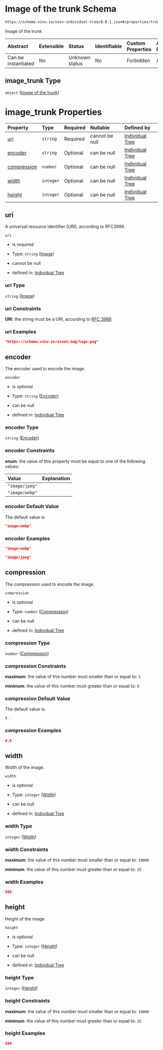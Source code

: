 # Image of the trunk Schema

```txt
https://schema.vinv.io/vinv-individual-tree/0.0.1.json#/properties/trunk/properties/image_trunk
```

Image of the trunk

| Abstract            | Extensible | Status         | Identifiable | Custom Properties | Additional Properties | Access Restrictions | Defined In                                                                                                              |
| :------------------ | :--------- | :------------- | :----------- | :---------------- | :-------------------- | :------------------ | :---------------------------------------------------------------------------------------------------------------------- |
| Can be instantiated | No         | Unknown status | No           | Forbidden         | Allowed               | none                | [dereferenced.doc.json\*](../../../../../vinv-schemas/vinv-tree/out/0.0.1/dereferenced.doc.json "open original schema") |

## image\_trunk Type

`object` ([Image of the trunk](dereferenced-properties-trunk-properties-image-of-the-trunk.md))

# image\_trunk Properties

| Property                    | Type      | Required | Nullable       | Defined by                                                                                                                                                                                                                        |
| :-------------------------- | :-------- | :------- | :------------- | :-------------------------------------------------------------------------------------------------------------------------------------------------------------------------------------------------------------------------------- |
| [uri](#uri)                 | `string`  | Required | cannot be null | [Individual Tree](dereferenced-properties-trunk-properties-image-of-the-trunk-properties-image.md "https://schema.vinv.io/vinv-individual-tree/0.0.1.json#/properties/trunk/properties/image_trunk/properties/uri")               |
| [encoder](#encoder)         | `string`  | Optional | can be null    | [Individual Tree](dereferenced-properties-trunk-properties-image-of-the-trunk-properties-encoder.md "https://schema.vinv.io/vinv-individual-tree/0.0.1.json#/properties/trunk/properties/image_trunk/properties/encoder")         |
| [compression](#compression) | `number`  | Optional | can be null    | [Individual Tree](dereferenced-properties-trunk-properties-image-of-the-trunk-properties-compression.md "https://schema.vinv.io/vinv-individual-tree/0.0.1.json#/properties/trunk/properties/image_trunk/properties/compression") |
| [width](#width)             | `integer` | Optional | can be null    | [Individual Tree](dereferenced-properties-trunk-properties-image-of-the-trunk-properties-width.md "https://schema.vinv.io/vinv-individual-tree/0.0.1.json#/properties/trunk/properties/image_trunk/properties/width")             |
| [height](#height)           | `integer` | Optional | can be null    | [Individual Tree](dereferenced-properties-trunk-properties-image-of-the-trunk-properties-height.md "https://schema.vinv.io/vinv-individual-tree/0.0.1.json#/properties/trunk/properties/image_trunk/properties/height")           |

## uri

A universal resource identifier (URI), according to RFC3986.

`uri`

*   is required

*   Type: `string` ([Image](dereferenced-properties-trunk-properties-image-of-the-trunk-properties-image.md))

*   cannot be null

*   defined in: [Individual Tree](dereferenced-properties-trunk-properties-image-of-the-trunk-properties-image.md "https://schema.vinv.io/vinv-individual-tree/0.0.1.json#/properties/trunk/properties/image_trunk/properties/uri")

### uri Type

`string` ([Image](dereferenced-properties-trunk-properties-image-of-the-trunk-properties-image.md))

### uri Constraints

**URI**: the string must be a URI, according to [RFC 3986](https://tools.ietf.org/html/rfc3986 "check the specification")

### uri Examples

```json
"https://schema.vinv.io/asset/img/logo.png"
```

## encoder

The encoder used to encode the image.

`encoder`

*   is optional

*   Type: `string` ([Encoder](dereferenced-properties-trunk-properties-image-of-the-trunk-properties-encoder.md))

*   can be null

*   defined in: [Individual Tree](dereferenced-properties-trunk-properties-image-of-the-trunk-properties-encoder.md "https://schema.vinv.io/vinv-individual-tree/0.0.1.json#/properties/trunk/properties/image_trunk/properties/encoder")

### encoder Type

`string` ([Encoder](dereferenced-properties-trunk-properties-image-of-the-trunk-properties-encoder.md))

### encoder Constraints

**enum**: the value of this property must be equal to one of the following values:

| Value          | Explanation |
| :------------- | :---------- |
| `"image/jpeg"` |             |
| `"image/webp"` |             |

### encoder Default Value

The default value is:

```json
"image/webp"
```

### encoder Examples

```json
"image/webp"
```

```json
"image/jpeg"
```

## compression

The compression used to encode the image.

`compression`

*   is optional

*   Type: `number` ([Compression](dereferenced-properties-trunk-properties-image-of-the-trunk-properties-compression.md))

*   can be null

*   defined in: [Individual Tree](dereferenced-properties-trunk-properties-image-of-the-trunk-properties-compression.md "https://schema.vinv.io/vinv-individual-tree/0.0.1.json#/properties/trunk/properties/image_trunk/properties/compression")

### compression Type

`number` ([Compression](dereferenced-properties-trunk-properties-image-of-the-trunk-properties-compression.md))

### compression Constraints

**maximum**: the value of this number must smaller than or equal to: `1`

**minimum**: the value of this number must greater than or equal to: `0`

### compression Default Value

The default value is:

```json
1
```

### compression Examples

```json
0.8
```

## width

Width of the image.

`width`

*   is optional

*   Type: `integer` ([Width](dereferenced-properties-trunk-properties-image-of-the-trunk-properties-width.md))

*   can be null

*   defined in: [Individual Tree](dereferenced-properties-trunk-properties-image-of-the-trunk-properties-width.md "https://schema.vinv.io/vinv-individual-tree/0.0.1.json#/properties/trunk/properties/image_trunk/properties/width")

### width Type

`integer` ([Width](dereferenced-properties-trunk-properties-image-of-the-trunk-properties-width.md))

### width Constraints

**maximum**: the value of this number must smaller than or equal to: `10000`

**minimum**: the value of this number must greater than or equal to: `25`

### width Examples

```json
500
```

## height

Height of the image

`height`

*   is optional

*   Type: `integer` ([Height](dereferenced-properties-trunk-properties-image-of-the-trunk-properties-height.md))

*   can be null

*   defined in: [Individual Tree](dereferenced-properties-trunk-properties-image-of-the-trunk-properties-height.md "https://schema.vinv.io/vinv-individual-tree/0.0.1.json#/properties/trunk/properties/image_trunk/properties/height")

### height Type

`integer` ([Height](dereferenced-properties-trunk-properties-image-of-the-trunk-properties-height.md))

### height Constraints

**maximum**: the value of this number must smaller than or equal to: `10000`

**minimum**: the value of this number must greater than or equal to: `25`

### height Examples

```json
500
```
